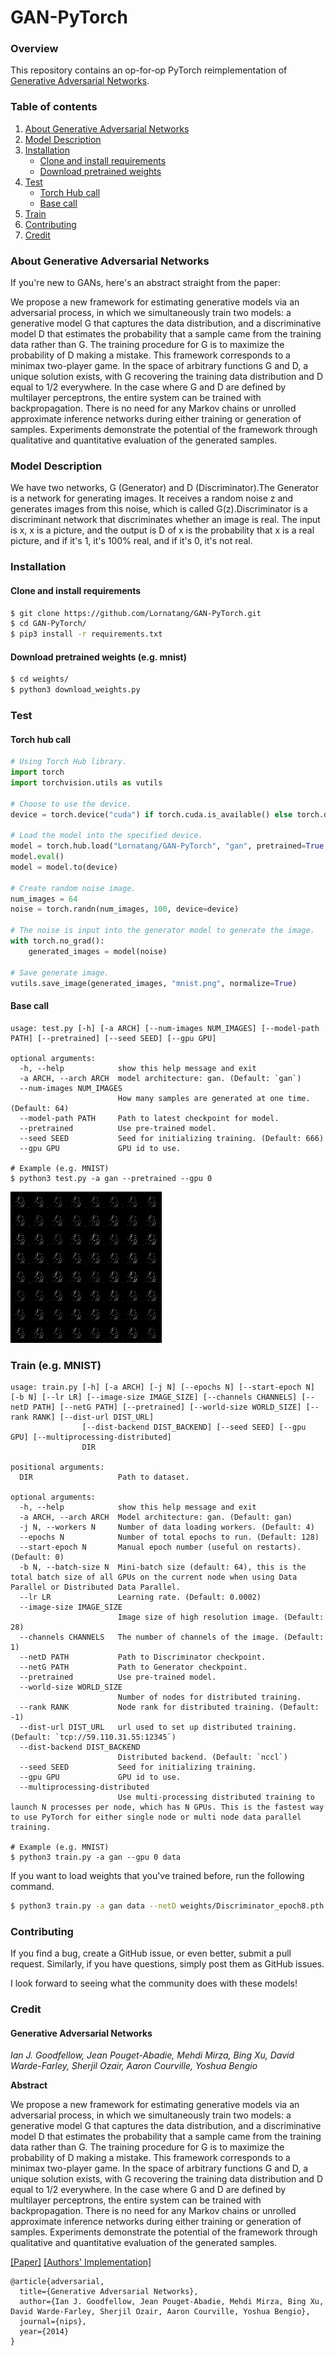 # GAN-PyTorch

### Overview

This repository contains an op-for-op PyTorch reimplementation of [Generative Adversarial Networks](http://xxx.itp.ac.cn/pdf/1406.2661v1).

### Table of contents

1. [About Generative Adversarial Networks](#about-generative-adversarial-networks)
2. [Model Description](#model-description)
3. [Installation](#installation)
    * [Clone and install requirements](#clone-and-install-requirements)
    * [Download pretrained weights](#download-pretrained-weights-eg-mnist)
4. [Test](#test)
    * [Torch Hub call](#torch-hub-call)
    * [Base call](#base-call)
5. [Train](#train-eg-mnist)
6. [Contributing](#contributing)
7. [Credit](#credit)

### About Generative Adversarial Networks

If you're new to GANs, here's an abstract straight from the paper:

We propose a new framework for estimating generative models via an adversarial process, in which we simultaneously train two models: a generative
model G that captures the data distribution, and a discriminative model D that estimates the probability that a sample came from the training data
rather than G. The training procedure for G is to maximize the probability of D making a mistake. This framework corresponds to a minimax two-player
game. In the space of arbitrary functions G and D, a unique solution exists, with G recovering the training data distribution and D equal to 1/2
everywhere. In the case where G and D are defined by multilayer perceptrons, the entire system can be trained with backpropagation. There is no need
for any Markov chains or unrolled approximate inference networks during either training or generation of samples. Experiments demonstrate the
potential of the framework through qualitative and quantitative evaluation of the generated samples.

### Model Description

We have two networks, G (Generator) and D (Discriminator).The Generator is a network for generating images. It receives a random noise z and generates
images from this noise, which is called G(z).Discriminator is a discriminant network that discriminates whether an image is real. The input is x, x is
a picture, and the output is D of x is the probability that x is a real picture, and if it's 1, it's 100% real, and if it's 0, it's not real.

### Installation

#### Clone and install requirements

```bash
$ git clone https://github.com/Lornatang/GAN-PyTorch.git
$ cd GAN-PyTorch/
$ pip3 install -r requirements.txt
```

#### Download pretrained weights (e.g. mnist)

```bash
$ cd weights/
$ python3 download_weights.py
```

### Test

#### Torch hub call

```python
# Using Torch Hub library.
import torch
import torchvision.utils as vutils

# Choose to use the device.
device = torch.device("cuda") if torch.cuda.is_available() else torch.device("cpu")

# Load the model into the specified device.
model = torch.hub.load("Lornatang/GAN-PyTorch", "gan", pretrained=True, progress=True, verbose=False)
model.eval()
model = model.to(device)

# Create random noise image.
num_images = 64
noise = torch.randn(num_images, 100, device=device)

# The noise is input into the generator model to generate the image.
with torch.no_grad():
    generated_images = model(noise)

# Save generate image.
vutils.save_image(generated_images, "mnist.png", normalize=True)
```

#### Base call
```text
usage: test.py [-h] [-a ARCH] [--num-images NUM_IMAGES] [--model-path PATH] [--pretrained] [--seed SEED] [--gpu GPU]

optional arguments:
  -h, --help            show this help message and exit
  -a ARCH, --arch ARCH  model architecture: gan. (Default: `gan`)
  --num-images NUM_IMAGES
                        How many samples are generated at one time. (Default: 64)
  --model-path PATH     Path to latest checkpoint for model.
  --pretrained          Use pre-trained model.
  --seed SEED           Seed for initializing training. (Default: 666)
  --gpu GPU             GPU id to use.

# Example (e.g. MNIST)
$ python3 test.py -a gan --pretrained --gpu 0 
```

<span align="center"><img src="assets/mnist.gif" alt="">
</span>

### Train (e.g. MNIST)
```text
usage: train.py [-h] [-a ARCH] [-j N] [--epochs N] [--start-epoch N] [-b N] [--lr LR] [--image-size IMAGE_SIZE] [--channels CHANNELS] [--netD PATH] [--netG PATH] [--pretrained] [--world-size WORLD_SIZE] [--rank RANK] [--dist-url DIST_URL]
                [--dist-backend DIST_BACKEND] [--seed SEED] [--gpu GPU] [--multiprocessing-distributed]
                DIR

positional arguments:
  DIR                   Path to dataset.

optional arguments:
  -h, --help            show this help message and exit
  -a ARCH, --arch ARCH  Model architecture: gan. (Default: gan)
  -j N, --workers N     Number of data loading workers. (Default: 4)
  --epochs N            Number of total epochs to run. (Default: 128)
  --start-epoch N       Manual epoch number (useful on restarts). (Default: 0)
  -b N, --batch-size N  Mini-batch size (default: 64), this is the total batch size of all GPUs on the current node when using Data Parallel or Distributed Data Parallel.
  --lr LR               Learning rate. (Default: 0.0002)
  --image-size IMAGE_SIZE
                        Image size of high resolution image. (Default: 28)
  --channels CHANNELS   The number of channels of the image. (Default: 1)
  --netD PATH           Path to Discriminator checkpoint.
  --netG PATH           Path to Generator checkpoint.
  --pretrained          Use pre-trained model.
  --world-size WORLD_SIZE
                        Number of nodes for distributed training.
  --rank RANK           Node rank for distributed training. (Default: -1)
  --dist-url DIST_URL   url used to set up distributed training. (Default: `tcp://59.110.31.55:12345`)
  --dist-backend DIST_BACKEND
                        Distributed backend. (Default: `nccl`)
  --seed SEED           Seed for initializing training.
  --gpu GPU             GPU id to use.
  --multiprocessing-distributed
                        Use multi-processing distributed training to launch N processes per node, which has N GPUs. This is the fastest way to use PyTorch for either single node or multi node data parallel training.

# Example (e.g. MNIST)
$ python3 train.py -a gan --gpu 0 data
```

If you want to load weights that you've trained before, run the following command.

```bash
$ python3 train.py -a gan data --netD weights/Discriminator_epoch8.pth --netG weights/Generator_epoch8.pth --start-epoch 8 --gpu 0 data
```

### Contributing

If you find a bug, create a GitHub issue, or even better, submit a pull request. Similarly, if you have questions, simply post them as GitHub issues.

I look forward to seeing what the community does with these models!

### Credit

#### Generative Adversarial Networks

*Ian J. Goodfellow, Jean Pouget-Abadie, Mehdi Mirza, Bing Xu, David Warde-Farley, Sherjil Ozair, Aaron Courville, Yoshua Bengio*

**Abstract**

We propose a new framework for estimating generative models via an adversarial process, in which we simultaneously train two models: a generative
model G that captures the data distribution, and a discriminative model D that estimates the probability that a sample came from the training data
rather than G. The training procedure for G is to maximize the probability of D making a mistake. This framework corresponds to a minimax two-player
game. In the space of arbitrary functions G and D, a unique solution exists, with G recovering the training data distribution and D equal to 1/2
everywhere. In the case where G and D are defined by multilayer perceptrons, the entire system can be trained with backpropagation. There is no need
for any Markov chains or unrolled approximate inference networks during either training or generation of samples. Experiments demonstrate the
potential of the framework through qualitative and quantitative evaluation of the generated samples.

[[Paper]](https://papers.nips.cc/paper/5423-generative-adversarial-nets.pdf) [[Authors' Implementation]](https://github.com/goodfeli/adversarial)

```
@article{adversarial,
  title={Generative Adversarial Networks},
  author={Ian J. Goodfellow, Jean Pouget-Abadie, Mehdi Mirza, Bing Xu, David Warde-Farley, Sherjil Ozair, Aaron Courville, Yoshua Bengio},
  journal={nips},
  year={2014}
}
```
